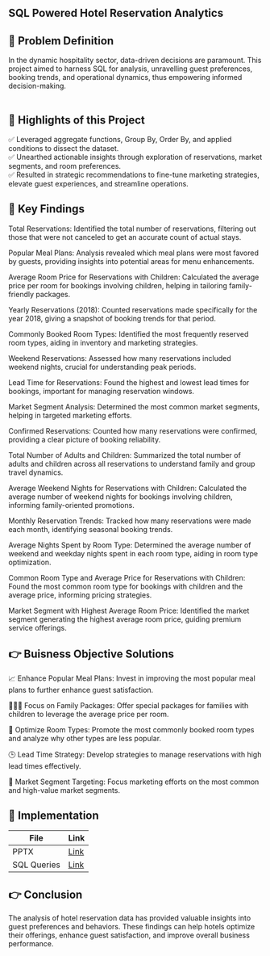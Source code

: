 ## SQL Powered Hotel Reservation Analytics

## 📌 Problem Definition
In the dynamic hospitality sector, data-driven decisions are paramount. This project aimed to harness SQL for analysis, unravelling guest preferences, booking trends, and operational dynamics, thus empowering informed decision-making.<br>
<br>

## 🚀 Highlights of this Project

✅ Leveraged aggregate functions, Group By, Order By, and applied conditions to dissect the dataset.<br>
✅ Unearthed actionable insights through exploration of reservations, market segments, and room preferences.<br>
✅ Resulted in strategic recommendations to fine-tune marketing strategies, elevate guest experiences, and streamline operations.<br>

## 📓 Key Findings

Total Reservations:
Identified the total number of reservations, filtering out those that were not canceled to get an accurate count of actual stays.<br>

Popular Meal Plans:
Analysis revealed which meal plans were most favored by guests, providing insights into potential areas for menu enhancements.<br>

Average Room Price for Reservations with Children:
Calculated the average price per room for bookings involving children, helping in tailoring family-friendly packages.<br>

Yearly Reservations (2018):
Counted reservations made specifically for the year 2018, giving a snapshot of booking trends for that period.<br>

Commonly Booked Room Types:
Identified the most frequently reserved room types, aiding in inventory and marketing strategies.<br>

Weekend Reservations:
Assessed how many reservations included weekend nights, crucial for understanding peak periods.<br>

Lead Time for Reservations:
Found the highest and lowest lead times for bookings, important for managing reservation windows.<br>

Market Segment Analysis:
Determined the most common market segments, helping in targeted marketing efforts.<br>

Confirmed Reservations:
Counted how many reservations were confirmed, providing a clear picture of booking reliability.<br>

Total Number of Adults and Children:
Summarized the total number of adults and children across all reservations to understand family and group travel dynamics.<br>

Average Weekend Nights for Reservations with Children:
Calculated the average number of weekend nights for bookings involving children, informing family-oriented promotions.<br>

Monthly Reservation Trends:
Tracked how many reservations were made each month, identifying seasonal booking trends.<br>

Average Nights Spent by Room Type:
Determined the average number of weekend and weekday nights spent in each room type, aiding in room type optimization.<br>

Common Room Type and Average Price for Reservations with Children:
Found the most common room type for bookings with children and the average price, informing pricing strategies.<br>

Market Segment with Highest Average Room Price:
Identified the market segment generating the highest average room price, guiding premium service offerings.<br>

## 👉 Buisness Objective Solutions

📈 Enhance Popular Meal Plans: Invest in improving the most popular meal plans to further enhance guest satisfaction.

👨‍👩‍👧 Focus on Family Packages: Offer special packages for families with children to leverage the average price per room.

🏨 Optimize Room Types: Promote the most commonly booked room types and analyze why other types are less popular.

🕒 Lead Time Strategy: Develop strategies to manage reservations with high lead times effectively.

🎯 Market Segment Targeting: Focus marketing efforts on the most common and high-value market segments.
<br>
## 📓 Implementation

| File            | Link |
| ----------------- | ------------------------------------------------------------------ |
| PPTX | <a href='Hotel Reservation Analysis with SQL.pptx' target="_blank">Link</a>|
| SQL Queries | <a href='Hotel_Analysis.sql' target="_blank">Link</a> |


## 👉 Conclusion

The analysis of hotel reservation data has provided valuable insights into guest preferences and behaviors. These findings can help hotels optimize their offerings, enhance guest satisfaction, and improve overall business performance.


 
